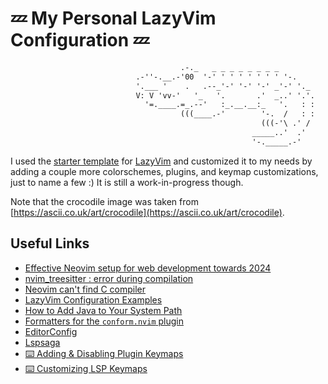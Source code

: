 # 💤 My Personal LazyVim Configuration 💤

```txt
                                      .-._   _ _ _ _ _ _ _ _
                            .-''-.__.-'00  '-' ' ' ' ' ' ' ' '-.
                            '.___ '    .   .--_'-' '-' '-' _'-' '._
                            V: V 'vv-'   '_   '.       .'  _..' '.'.
                              '=.____.=_.--'   :_.__.__:_   '.   : :
                                      (((____.-'        '-.  /   : :
                                                        (((-'\ .' /
                                                      _____..'  .'
                                                      '-._____.-'
```

I used the [starter template](https://github.com/LazyVim/starter) for
[LazyVim](https://github.com/LazyVim/LazyVim) and customized
it to my needs by adding a couple more colorschemes, plugins,
and keymap customizations, just to name a few :) It is still
a work-in-progress though.

Note that the crocodile image was taken from [https://ascii.co.uk/art/crocodile](https://ascii.co.uk/art/crocodile).

## Useful Links

* [Effective Neovim setup for web development towards 2024](https://www.youtube.com/watch?v=fFHlfbKVi30&t=9s)
* [nvim_treesitter : error during compilation](https://www.reddit.com/r/neovim/comments/15268v4/nvim_treesitter_error_during_compilation/)
* [Neovim can't find C compiler](https://www.reddit.com/r/neovim/comments/14oozmu/neovim_cant_find_c_compiler/)
* [LazyVim Configuration Examples](https://www.lazyvim.org/configuration/examples)
* [How to Add Java to Your System Path](https://www.qualitestgroup.com/insights/technical-hub/how-to-add-java-to-your-system-path/)
* [Formatters for the `conform.nvim` plugin](https://github.com/stevearc/conform.nvim?tab=readme-ov-file#formatters)
* [EditorConfig](https://editorconfig.org/)
* [Lspsaga](https://nvimdev.github.io/lspsaga/)
* [⌨️ Adding & Disabling Plugin Keymaps](https://www.lazyvim.org/configuration/plugins#%EF%B8%8F-adding--disabling-plugin-keymaps)
* [⌨️ Customizing LSP Keymaps](https://www.lazyvim.org/plugins/lsp#%EF%B8%8F-customizing-lsp-keymaps)
